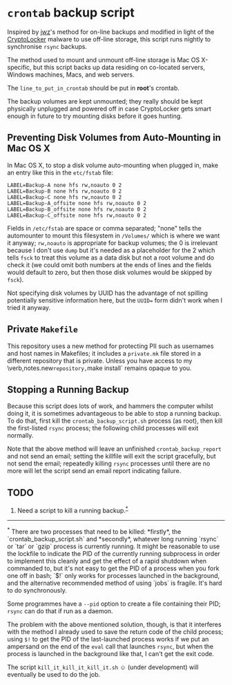 `crontab` backup script
=======================

Inspired by [jwz](http://www.jwz.org/blog/2007/09/psa-backups/)'s method for on-line
backups and modified in light of the [CryptoLocker](http://en.wikipedia.org/wiki/CryptoLocker)
malware to use off-line storage, this script runs nightly to synchronise `rsync` backups.

The method used to mount and unmount off-line storage is Mac OS X-specific, but this
script backs up data residing on co-located servers, Windows machines, Macs, and web
servers.

The `line_to_put_in_crontab` should be put in **root**'s crontab.

The backup volumes are kept unmounted; they really should be kept physically unplugged
and powered off in case CryptoLocker gets smart enough in future to try mounting disks
before it goes hunting.

Preventing Disk Volumes from Auto-Mounting in Mac OS X
------------------------------------------------------

In Mac OS X, to stop a disk volume auto-mounting when plugged in, make an entry like
this in the `etc/fstab` file:

```
LABEL=Backup-A none hfs rw,noauto 0 2
LABEL=Backup-B none hfs rw,noauto 0 2
LABEL=Backup-C none hfs rw,noauto 0 2
LABEL=Backup-A_offsite none hfs rw,noauto 0 2
LABEL=Backup-B_offsite none hfs rw,noauto 0 2
LABEL=Backup-C_offsite none hfs rw,noauto 0 2
```

Fields in `/etc/fstab` are space or comma separated; "none" tells the automounter to
mount this filesystem in `/Volumes/` which is where we want it anyway; `rw,noauto` is
appropriate for backup volumes; the 0 is irrelevant because I don't use `dump` but
it's needed as a placeholder for the 2 which tells `fsck` to treat this volume as a
data disk but not a root volume and do check it (we could omit both numbers at the
ends of lines and the fields would default to zero, but then those disk volumes would
be skipped by `fsck`).

Not specifying disk volumes by UUID has the advantage of not spilling potentially
sensitive information here, but the `UUID=` form didn't work when I tried it anyway.

Private `Makefile`
------------------

This repository uses a new method for protecting PII such as usernames and host names
in Makefiles; it includes a `private.mk` file stored in a different repository that is
private. Unless you have access to my \verb,notes.new` repository, `make install` remains
opaque to you.

Stopping a Running Backup
-------------------------

Because this script does lots of work, and hammers the computer whilst doing it, it is
sometimes advantageous to be able to stop a running backup. To do that, first kill the
`crontab_backup_script.sh` process (as root), then kill the first-listed `rsync` process;
the following child processes will exit normally.

Note that the above method will leave an unfinished `crontab_backup_report` and not send
an email; setting the killfile will exit the script gracefully, but not send the email;
repeatedly killing `rsync` processes until there are no more will let the script send an
email report indicating failure.

TODO
----

1. Need a script to kill a running backup.<sup>[*](#footnote-star)</sup>

<hr/>

<a name="footnote-star"/>
<sup>*</sup> There are two processes that need to be killed: *firstly*, the
`crontab_backup_script.sh` and *secondly*, whatever long running `rsync` or `tar` or
`gzip` process is currently running. It might be reasonable to use the lockfile to
indicate the PID of the currently running subprocess in order to implement this
cleanly and get the effect of a rapid shutdown when commanded to, but it's not easy
to get the PID of a process when you fork one off in bash; `$!` only works for processes
launched in the background, and the alternative recommended method of using `jobs` is
fragile. It's hard to do synchronously.

Some programmes have a `--pid` option to create a file containing their PID; `rsync`
can do that if run as a daemon.

The problem with the above mentioned solution, though, is that it interferes with the method
I already used to save the return code of the child process; using `$!` to get the PID of
the last-launched process works if we put an ampersand on the end of the `eval` call that
launches `rsync`, but when the process is launched in the background like that, I can't get
the exit code.

The script `kill_it_kill_it_kill_it.sh` &#x263A; (under development) will eventually be used
to do the job.

